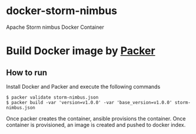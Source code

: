 # docker-storm-nimbus
Apache Storm nimbus Docker Container

# Build Docker image by [Packer](http://www.packer.io/)

## How to run

Install Docker and Packer and execute the following commands

```
$ packer validate storm-nimbus.json
$ packer build -var 'version=v1.0.0' -var 'base_version=v1.0.0' storm-nimbus.json
```
Once packer creates the container, ansible provisions the container. Once container is provisioned, an image is created and pushed to docker index.
